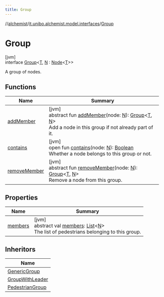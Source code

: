 ```yaml
---
title: Group
---
```

//[alchemist](../../../index.html)/[it.unibo.alchemist.model.interfaces](../index.html)/[Group](index.html)



# Group



[jvm]\
interface [Group](index.html)<[T](index.html), [N](index.html) : [Node](../-node/index.html)<[T](index.html)>>

A group of nodes.



## Functions


| Name | Summary |
|---|---|
| [addMember](add-member.html) | [jvm]<br>abstract fun [addMember](add-member.html)(node: [N](index.html)): [Group](index.html)<[T](index.html), [N](index.html)><br>Add a node in this group if not already part of it. |
| [contains](contains.html) | [jvm]<br>open fun [contains](contains.html)(node: [N](index.html)): [Boolean](https://kotlinlang.org/api/latest/jvm/stdlib/kotlin/-boolean/index.html)<br>Whether a node belongs to this group or not. |
| [removeMember](remove-member.html) | [jvm]<br>abstract fun [removeMember](remove-member.html)(node: [N](index.html)): [Group](index.html)<[T](index.html), [N](index.html)><br>Remove a node from this group. |


## Properties


| Name | Summary |
|---|---|
| [members](members.html) | [jvm]<br>abstract val [members](members.html): [List](https://kotlinlang.org/api/latest/jvm/stdlib/kotlin.collections/-list/index.html)<[N](index.html)><br>The list of pedestrians belonging to this group. |


## Inheritors


| Name |
|---|
| [GenericGroup](../../it.unibo.alchemist.model.implementations.groups/-generic-group/index.html) |
| [GroupWithLeader](../-group-with-leader/index.html) |
| [PedestrianGroup](../-pedestrian-group/index.html) |


